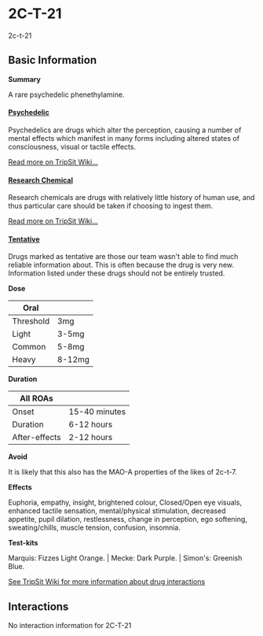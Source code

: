 # 2C-T-21

2c-t-21

## Basic Information

**Summary**

A rare psychedelic phenethylamine.

#### [Psychedelic](/category/psychedelic)

Psychedelics are drugs which alter the perception, causing a number of mental effects which manifest in many forms including altered states of consciousness, visual or tactile effects.

[Read more on TripSit Wiki...](#{category.wiki})

#### [Research Chemical](/category/research-chemical)

Research chemicals are drugs with relatively little history of human use, and thus particular care should be taken if choosing to ingest them.

[Read more on TripSit Wiki...](#{category.wiki})

#### [Tentative](/category/tentative)

Drugs marked as tentative are those our team wasn't able to find much reliable information about. This is often because the drug is very new. Information listed under these drugs should not be entirely trusted.

**Dose**

| Oral      |        |
| --------- | ------ |
| Threshold | 3mg    |
| Light     | 3-5mg  |
| Common    | 5-8mg  |
| Heavy     | 8-12mg |

**Duration**

| All ROAs      |               |
| ------------- | ------------- |
| Onset         | 15-40 minutes |
| Duration      | 6-12 hours    |
| After-effects | 2-12 hours    |

**Avoid**

It is likely that this also has the MAO-A properties of the likes of 2c-t-7.

**Effects**

Euphoria, empathy, insight, brightened colour, Closed/Open eye visuals, enhanced tactile sensation, mental/physical stimulation, decreased appetite, pupil dilation, restlessness, change in perception, ego softening, sweating/chills, muscle tension, confusion, insomnia.

**Test-kits**

Marquis: Fizzes Light Orange. | Mecke: Dark Purple. | Simon's: Greenish Blue.

[See TripSit Wiki for more information about drug interactions](http://combo.tripsit.me/)

## Interactions

No interaction information for 2C-T-21